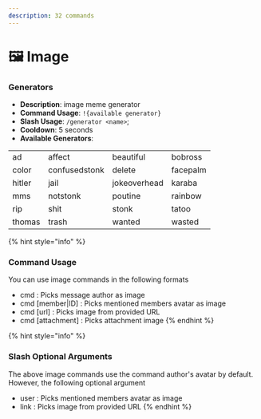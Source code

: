 ```yaml
---
description: 32 commands
---
```


# 🖼 Image

### Generators

- **Description**: image meme generator
- **Command Usage**: `!{available generator}`
- **Slash Usage**: `/generator <name>`;
- **Cooldown**: 5 seconds
- **Available Generators**:

|        |               |              |          |
| ------ | ------------- | ------------ | -------- |
| ad     | affect        | beautiful    | bobross  |
| color  | confusedstonk | delete       | facepalm |
| hitler | jail          | jokeoverhead | karaba   |
| mms    | notstonk      | poutine      | rainbow  |
| rip    | shit          | stonk        | tatoo    |
| thomas | trash         | wanted       | wasted   |

{% hint style="info" %}

### Command Usage

You can use image commands in the following formats

- cmd : Picks message author as image
- cmd [member|ID] : Picks mentioned members avatar as image
- cmd [url] : Picks image from provided URL
- cmd [attachment] : Picks attachment image
  {% endhint %}

{% hint style="info" %}

### Slash Optional Arguments

The above image commands use the command author's avatar by default. However, the following optional argument

- user : Picks mentioned members avatar as image
- link : Picks image from provided URL
  {% endhint %}

